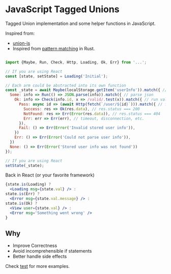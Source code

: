 # JavaScript Tagged Unions

Tagged Union implementation and some helper functions in JavaScript.

Inspired from:

* [union-js](https://github.com/quadrupleslap/union-js)
* Inspired from [pattern matching](https://doc.rust-lang.org/book/ch18-03-pattern-syntax.html) in Rust.

```js

import {Maybe, Run, Check, Http, Loading, Ok, Err} from '...';

// If you are using React
const [state, setState] = Loading('Initial');

// Each arm could be abstracted into its own function
const _state = await Maybe(localStorage.getItem('userInfo')).match({ // null, undefined check
  Some: info => Run(() => JSON.parse(info)).match({ // parse json
    Ok: info => Check(info.id, x => /valid/.test(x)).match({ // run validation
      Pass: async id => (await Http(fetch(`/user/${id}`))).match({ // fetch
        Success: res => Ok(res.data), // res.status === 200
        NotFound: res => Err(Error(res.data)), // res.status === 404
        Err: err => Err(err), // timeout, disconnection, etc.
      }),
      Fail: () => Err(Error('Invalid stored user info')),
    })
    Err: () => Err(Error('Could not parse user info')),
  })
  None: () => Err(Error('Stored user info was not found'))
});

// If you are using React
setState(_state);
```

Back in React (or your favorite framework)

```jsx
{state.is(Loading) ?
  <Loading msg={state.val} /> :
state.is(Err) ?
  <Error msg={state.val.message} /> :
state.is(Ok) ?
  <View user={state.val} /> :
  <Error msg='Something went wrong' />
}
```

## Why

* Improve Correctness
* Avoid incomprehensible if statements
* Better handle side effects

Check [test](test/index.test.js) for more examples.
